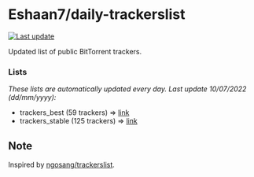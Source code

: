 
# Eshaan7/daily-trackerslist 

[![Last update](https://img.shields.io/badge/Last%20update-10/07/2022-blue.svg)](#)

Updated list of public BitTorrent trackers.

### Lists
*These lists are automatically updated every day. Last update 10/07/2022 (_dd/mm/yyyy_):*

* trackers_best (59 trackers) => [link](https://raw.githubusercontent.com/eshaan7/daily-trackerslist/master/trackers_best.txt)
* trackers_stable (125 trackers) => [link](https://raw.githubusercontent.com/eshaan7/daily-trackerslist/master/trackers_stable.txt)

## Note

Inspired by [ngosang/trackerslist](https://github.com/ngosang/trackerslist).
